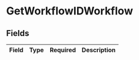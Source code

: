 # GetWorkflowIDWorkflow


## Fields

| Field       | Type        | Required    | Description |
| ----------- | ----------- | ----------- | ----------- |